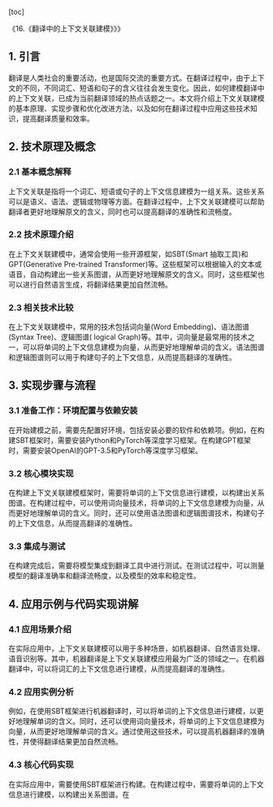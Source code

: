 
[toc]                    
                
                
《16.《翻译中的上下文关联建模》》》

## 1. 引言

翻译是人类社会的重要活动，也是国际交流的重要方式。在翻译过程中，由于上下文的不同，不同词汇、短语和句子的含义往往会发生变化。因此，如何建模翻译中的上下文关联，已成为当前翻译领域的热点话题之一。本文将介绍上下文关联建模的基本原理、实现步骤和优化改进方法，以及如何在翻译过程中应用这些技术知识，提高翻译质量和效率。

## 2. 技术原理及概念

### 2.1 基本概念解释

上下文关联是指将一个词汇、短语或句子的上下文信息建模为一组关系。这些关系可以是语义、语法、逻辑或物理等方面。在翻译过程中，上下文关联建模可以帮助翻译者更好地理解原文的含义，同时也可以提高翻译的准确性和流畅度。

### 2.2 技术原理介绍

在上下文关联建模中，通常会使用一些开源框架，如SBT(Smart 抽取工具)和GPT(Generative Pre-trained Transformer)等。这些框架可以根据输入的文本或语音，自动构建出一些关系图谱，从而更好地理解原文的含义。同时，这些框架也可以进行自然语言生成，将翻译结果更加自然流畅。

### 2.3 相关技术比较

在上下文关联建模中，常用的技术包括词向量(Word Embedding)、语法图谱(Syntax Tree)、逻辑图谱( logical Graph)等。其中，词向量是最常用的技术之一，可以将单词的上下文信息建模为向量，从而更好地理解单词的含义。语法图谱和逻辑图谱则可以用于构建句子的上下文信息，从而提高翻译的准确性。

## 3. 实现步骤与流程

### 3.1 准备工作：环境配置与依赖安装

在开始建模之前，需要先配置好环境，包括安装必要的软件和依赖项。例如，在构建SBT框架时，需要安装Python和PyTorch等深度学习框架。在构建GPT框架时，需要安装OpenAI的GPT-3.5和PyTorch等深度学习框架。

### 3.2 核心模块实现

在构建上下文关联建模框架时，需要将单词的上下文信息进行建模，以构建出关系图谱。在构建过程中，可以使用词向量技术，将单词的上下文信息建模为向量，从而更好地理解单词的含义。同时，还可以使用语法图谱和逻辑图谱技术，构建句子的上下文信息，从而提高翻译的准确性。

### 3.3 集成与测试

在构建完成后，需要将模型集成到翻译工具中进行测试。在测试过程中，可以测量模型的翻译准确率和翻译流畅度，以及模型的效率和稳定性。

## 4. 应用示例与代码实现讲解

### 4.1 应用场景介绍

在实际应用中，上下文关联建模可以用于多种场景，如机器翻译、自然语言处理、语音识别等。其中，机器翻译是上下文关联建模应用最为广泛的领域之一。在机器翻译中，可以将词汇的上下文信息进行建模，从而提高翻译的准确性。

### 4.2 应用实例分析

例如，在使用SBT框架进行机器翻译时，可以将单词的上下文信息进行建模，以更好地理解单词的含义。同时，还可以使用词向量技术，将单词的上下文信息建模为向量，从而更好地理解单词的含义。通过使用这些技术，可以提高机器翻译的准确性，并使得翻译结果更加自然流畅。

### 4.3 核心代码实现

在实际应用中，需要使用SBT框架进行构建。在构建过程中，需要将单词的上下文信息进行建模，以构建出关系图谱。在

